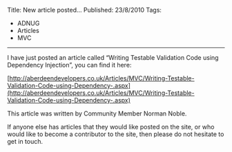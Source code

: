 Title: New article posted…
Published: 23/8/2010
Tags:
- ADNUG
- Articles
- MVC
---

I have just posted an article called “Writing Testable Validation Code using Dependency Injection”, you can find it here:

[http://aberdeendevelopers.co.uk/Articles/MVC/Writing-Testable-Validation-Code-using-Dependency-.aspx](http://aberdeendevelopers.co.uk/Articles/MVC/Writing-Testable-Validation-Code-using-Dependency-.aspx)

This article was written by Community Member Norman Noble.

If anyone else has articles that they would like posted on the site, or who would like to become a contributor to the site, then please do not hesitate to get in touch.
